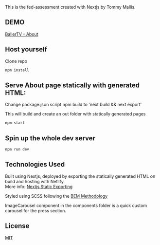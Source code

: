 This is the fed-assessment created with Nextjs by Tommy Mallis.

## DEMO

[BallerTV - About](https://hungry-swirles-345fb4.netlify.app)

## Host yourself

Clone repo  
```Bash
npm install
``` 

## Serve About page statically with generated HTML:    

Change package.json script npm build to 'next build && next export'  

This will build and create an out folder with statically generated pages
```Bash
npm start
```

## Spin up the whole dev server
```Bash
npm run dev
``` 

## Technologies Used

Built using Nextjs, deployed by exporting the statically generated HTML on build and hosting with Netlify.  
More info: [Nextjs Static Exporting](https://nextjs.org/docs/advanced-features/static-html-export)

Styled using SCSS following the [BEM Methodology](https://en.bem.info/methodology/)

ImageCarousel component in the components folder is a quick custom carousel for the press section.

## License

[MIT](https://choosealicense.com/licenses/mit/)
